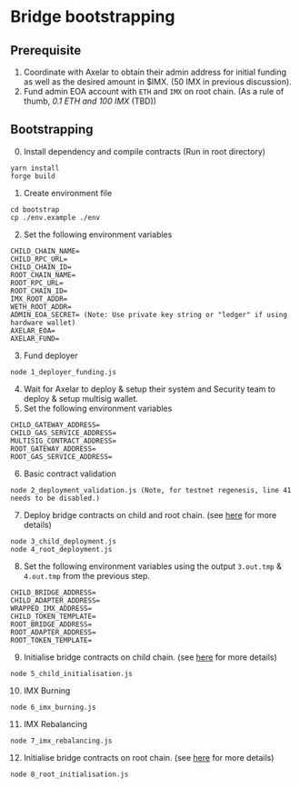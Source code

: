# Bridge bootstrapping

## Prerequisite
1. Coordinate with Axelar to obtain their admin address for initial funding as well as the desired amount in $IMX. (50 IMX in previous discussion).
2. Fund admin EOA account with `ETH` and `IMX` on root chain. (As a rule of thumb, _0.1 ETH and 100 IMX_ (TBD))


## Bootstrapping
0. Install dependency and compile contracts (Run in root directory)
```
yarn install
forge build
```
1. Create environment file
```
cd bootstrap
cp ./env.example ./env
```
2. Set the following environment variables
```
CHILD_CHAIN_NAME=
CHILD_RPC_URL=
CHILD_CHAIN_ID=
ROOT_CHAIN_NAME=
ROOT_RPC_URL=
ROOT_CHAIN_ID=
IMX_ROOT_ADDR=
WETH_ROOT_ADDR=
ADMIN_EOA_SECRET= (Note: Use private key string or "ledger" if using hardware wallet)
AXELAR_EOA=
AXELAR_FUND=
```
3. Fund deployer
```
node 1_deployer_funding.js
```
4. Wait for Axelar to deploy & setup their system and Security team to deploy & setup multisig wallet.
5. Set the following environment variables
```
CHILD_GATEWAY_ADDRESS=
CHILD_GAS_SERVICE_ADDRESS=
MULTISIG_CONTRACT_ADDRESS=
ROOT_GATEWAY_ADDRESS=
ROOT_GAS_SERVICE_ADDRESS=
```
6. Basic contract validation
```
node 2_deployment_validation.js (Note, for testnet regenesis, line 41 needs to be disabled.)
```
7. Deploy bridge contracts on child and root chain. (see [here](../README.md#remote-deployment) for more details)
```
node 3_child_deployment.js
node 4_root_deployment.js
```
8. Set the following environment variables using the output `3.out.tmp` & `4.out.tmp` from the previous step.
```
CHILD_BRIDGE_ADDRESS=
CHILD_ADAPTER_ADDRESS=
WRAPPED_IMX_ADDRESS=
CHILD_TOKEN_TEMPLATE=
ROOT_BRIDGE_ADDRESS=
ROOT_ADAPTER_ADDRESS=
ROOT_TOKEN_TEMPLATE=
```
9. Initialise bridge contracts on child chain. (see [here](../README.md#remote-deployment) for more details)
```
node 5_child_initialisation.js
```
10. IMX Burning
```
node 6_imx_burning.js
```
11. IMX Rebalancing
```
node 7_imx_rebalancing.js
```
12. Initialise bridge contracts on root chain. (see [here](../README.md#remote-deployment) for more details)
```
node 8_root_initialisation.js
```
